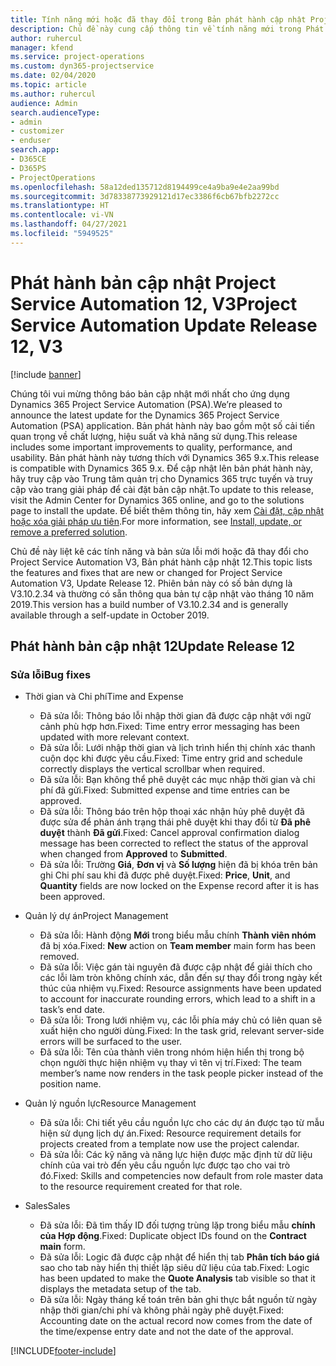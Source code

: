```yaml
---
title: Tính năng mới hoặc đã thay đổi trong Bản phát hành cập nhật Project Service Automation 12, V3
description: Chủ đề này cung cấp thông tin về tính năng mới trong Phát hành bản cập nhật Project Service Automation 12, V3.
author: ruhercul
manager: kfend
ms.service: project-operations
ms.custom: dyn365-projectservice
ms.date: 02/04/2020
ms.topic: article
ms.author: ruhercul
audience: Admin
search.audienceType:
- admin
- customizer
- enduser
search.app:
- D365CE
- D365PS
- ProjectOperations
ms.openlocfilehash: 58a12ded135712d8194499ce4a9ba9e4e2aa99bd
ms.sourcegitcommit: 3d78338773929121d17ec3386f6cb67bfb2272cc
ms.translationtype: HT
ms.contentlocale: vi-VN
ms.lasthandoff: 04/27/2021
ms.locfileid: "5949525"
---
```

# <a name="project-service-automation-update-release-12-v3"></a><span data-ttu-id="d51d4-103">Phát hành bản cập nhật Project Service Automation 12, V3</span><span class="sxs-lookup"><span data-stu-id="d51d4-103">Project Service Automation Update Release 12, V3</span></span>

[!include [banner](../includes/psa-now-project-operations.md)]

<span data-ttu-id="d51d4-104">Chúng tôi vui mừng thông báo bản cập nhật mới nhất cho ứng dụng Dynamics 365 Project Service Automation (PSA).</span><span class="sxs-lookup"><span data-stu-id="d51d4-104">We’re pleased to announce the latest update for the Dynamics 365 Project Service Automation (PSA) application.</span></span> <span data-ttu-id="d51d4-105">Bản phát hành này bao gồm một số cải tiến quan trọng về chất lượng, hiệu suất và khả năng sử dụng.</span><span class="sxs-lookup"><span data-stu-id="d51d4-105">This release includes some important improvements to quality, performance, and usability.</span></span> <span data-ttu-id="d51d4-106">Bản phát hành này tương thích với Dynamics 365 9.x.</span><span class="sxs-lookup"><span data-stu-id="d51d4-106">This release is compatible with Dynamics 365 9.x.</span></span> <span data-ttu-id="d51d4-107">Để cập nhật lên bản phát hành này, hãy truy cập vào Trung tâm quản trị cho Dynamics 365 trực tuyến và truy cập vào trang giải pháp để cài đặt bản cập nhật.</span><span class="sxs-lookup"><span data-stu-id="d51d4-107">To update to this release, visit the Admin Center for Dynamics 365 online, and go to the solutions page to install the update.</span></span> <span data-ttu-id="d51d4-108">Để biết thêm thông tin, hãy xem [Cài đặt, cập nhật hoặc xóa giải pháp ưu tiên](/power-platform/admin/install-remove-preferred-solution).</span><span class="sxs-lookup"><span data-stu-id="d51d4-108">For more information, see [Install, update, or remove a preferred solution](/power-platform/admin/install-remove-preferred-solution).</span></span>

<span data-ttu-id="d51d4-109">Chủ đề này liệt kê các tính năng và bản sửa lỗi mới hoặc đã thay đổi cho Project Service Automation V3, Bản phát hành cập nhật 12.</span><span class="sxs-lookup"><span data-stu-id="d51d4-109">This topic lists the features and fixes that are new or changed for Project Service Automation V3, Update Release 12.</span></span> <span data-ttu-id="d51d4-110">Phiên bản này có số bản dựng là V3.10.2.34 và thường có sẵn thông qua bản tự cập nhật vào tháng 10 năm 2019.</span><span class="sxs-lookup"><span data-stu-id="d51d4-110">This version has a build number of V3.10.2.34 and is generally available through a self-update in October 2019.</span></span>

## <a name="update-release-12"></a><span data-ttu-id="d51d4-111">Phát hành bản cập nhật 12</span><span class="sxs-lookup"><span data-stu-id="d51d4-111">Update Release 12</span></span>

### <a name="bug-fixes"></a><span data-ttu-id="d51d4-112">Sửa lỗi</span><span class="sxs-lookup"><span data-stu-id="d51d4-112">Bug fixes</span></span>

- <span data-ttu-id="d51d4-113">Thời gian và Chi phí</span><span class="sxs-lookup"><span data-stu-id="d51d4-113">Time and Expense</span></span>

    - <span data-ttu-id="d51d4-114">Đã sửa lỗi: Thông báo lỗi nhập thời gian đã được cập nhật với ngữ cảnh phù hợp hơn.</span><span class="sxs-lookup"><span data-stu-id="d51d4-114">Fixed: Time entry error messaging has been updated with more relevant context.</span></span>
    - <span data-ttu-id="d51d4-115">Đã sửa lỗi: Lưới nhập thời gian và lịch trình hiển thị chính xác thanh cuộn dọc khi được yêu cầu.</span><span class="sxs-lookup"><span data-stu-id="d51d4-115">Fixed: Time entry grid and schedule correctly displays the vertical scrollbar when required.</span></span>
    - <span data-ttu-id="d51d4-116">Đã sửa lỗi: Bạn không thể phê duyệt các mục nhập thời gian và chi phí đã gửi.</span><span class="sxs-lookup"><span data-stu-id="d51d4-116">Fixed: Submitted expense and time entries can be approved.</span></span>
    - <span data-ttu-id="d51d4-117">Đã sửa lỗi: Thông báo trên hộp thoại xác nhận hủy phê duyệt đã được sửa để phản ánh trạng thái phê duyệt khi thay đổi từ **Đã phê duyệt** thành **Đã gửi**.</span><span class="sxs-lookup"><span data-stu-id="d51d4-117">Fixed: Cancel approval confirmation dialog message has been corrected to reflect the status of the approval when changed from **Approved** to **Submitted**.</span></span>
    - <span data-ttu-id="d51d4-118">Đã sửa lỗi: Trường **Giá**, **Đơn vị** và **Số lượng** hiện đã bị khóa trên bản ghi Chi phí sau khi đã được phê duyệt.</span><span class="sxs-lookup"><span data-stu-id="d51d4-118">Fixed: **Price**, **Unit**, and **Quantity** fields are now locked on the Expense record after it is has been approved.</span></span>

- <span data-ttu-id="d51d4-119">Quản lý dự án</span><span class="sxs-lookup"><span data-stu-id="d51d4-119">Project Management</span></span>

    - <span data-ttu-id="d51d4-120">Đã sửa lỗi: Hành động **Mới** trong biểu mẫu chính **Thành viên nhóm** đã bị xóa.</span><span class="sxs-lookup"><span data-stu-id="d51d4-120">Fixed: **New** action on **Team member** main form has been removed.</span></span>
    - <span data-ttu-id="d51d4-121">Đã sửa lỗi: Việc gán tài nguyên đã được cập nhật để giải thích cho các lỗi làm tròn không chính xác, dẫn đến sự thay đổi trong ngày kết thúc của nhiệm vụ.</span><span class="sxs-lookup"><span data-stu-id="d51d4-121">Fixed: Resource assignments have been updated to account for inaccurate rounding errors, which lead to a shift in a task’s end date.</span></span>
    - <span data-ttu-id="d51d4-122">Đã sửa lỗi: Trong lưới nhiệm vụ, các lỗi phía máy chủ có liên quan sẽ xuất hiện cho người dùng.</span><span class="sxs-lookup"><span data-stu-id="d51d4-122">Fixed: In the task grid, relevant server-side errors will be surfaced to the user.</span></span>
    - <span data-ttu-id="d51d4-123">Đã sửa lỗi: Tên của thành viên trong nhóm hiện hiển thị trong bộ chọn người thực hiện nhiệm vụ thay vì tên vị trí.</span><span class="sxs-lookup"><span data-stu-id="d51d4-123">Fixed: The team member’s name now renders in the task people picker instead of the position name.</span></span>

- <span data-ttu-id="d51d4-124">Quản lý nguồn lực</span><span class="sxs-lookup"><span data-stu-id="d51d4-124">Resource Management</span></span>

    - <span data-ttu-id="d51d4-125">Đã sửa lỗi: Chi tiết yêu cầu nguồn lực cho các dự án được tạo từ mẫu hiện sử dụng lịch dự án.</span><span class="sxs-lookup"><span data-stu-id="d51d4-125">Fixed: Resource requirement details for projects created from a template now use the project calendar.</span></span>
    - <span data-ttu-id="d51d4-126">Đã sửa lỗi: Các kỹ năng và năng lực hiện được mặc định từ dữ liệu chính của vai trò đến yêu cầu nguồn lực được tạo cho vai trò đó.</span><span class="sxs-lookup"><span data-stu-id="d51d4-126">Fixed: Skills and competencies now default from role master data to the resource requirement created for that role.</span></span>

- <span data-ttu-id="d51d4-127">Sales</span><span class="sxs-lookup"><span data-stu-id="d51d4-127">Sales</span></span>

    - <span data-ttu-id="d51d4-128">Đã sửa lỗi: Đã tìm thấy ID đối tượng trùng lặp trong biểu mẫu **chính của Hợp động**.</span><span class="sxs-lookup"><span data-stu-id="d51d4-128">Fixed: Duplicate object IDs found on the **Contract main** form.</span></span>
    - <span data-ttu-id="d51d4-129">Đã sửa lỗi: Logic đã được cập nhật để hiển thị tab **Phân tích báo giá** sao cho tab này hiển thị thiết lập siêu dữ liệu của tab.</span><span class="sxs-lookup"><span data-stu-id="d51d4-129">Fixed: Logic has been updated to make the **Quote Analysis** tab visible so that it displays the metadata setup of the tab.</span></span>
    - <span data-ttu-id="d51d4-130">Đã sửa lỗi: Ngày tháng kế toán trên bản ghi thực bắt nguồn từ ngày nhập thời gian/chi phí và không phải ngày phê duyệt.</span><span class="sxs-lookup"><span data-stu-id="d51d4-130">Fixed: Accounting date on the actual record now comes from the date of the time/expense entry date and not the date of the approval.</span></span>


[!INCLUDE[footer-include](../includes/footer-banner.md)]